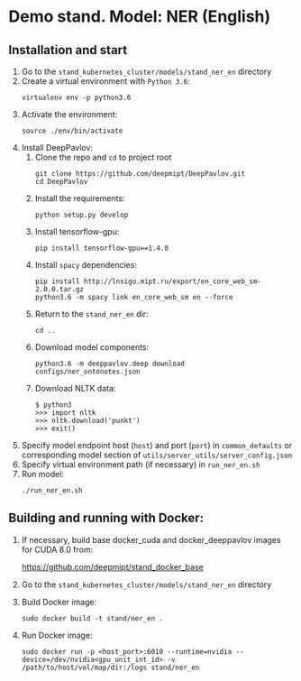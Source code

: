 # Demo stand. Model: NER (English)

## Installation and start
1. Go to the `stand_kubernetes_cluster/models/stand_ner_en` directory
2. Create a virtual environment with `Python 3.6`:
    ```
    virtualenv env -p python3.6
    ```
3. Activate the environment:
    ```
    source ./env/bin/activate
    ```
4. Install DeepPavlov:
    1. Clone the repo and `cd` to project root
        ```
        git clone https://github.com/deepmipt/DeepPavlov.git
        cd DeepPavlov
        ```
    2. Install the requirements:
        ```
        python setup.py develop
        ```
    3. Install tensorflow-gpu:
        ```
        pip install tensorflow-gpu==1.4.0
        ```
    4. Install `spacy` dependencies:
        ```
        pip install http://lnsigo.mipt.ru/export/en_core_web_sm-2.0.0.tar.gz
        python3.6 -m spacy link en_core_web_sm en --force
        ```
    5. Return to the `stand_ner_en` dir:
        ```
        cd ..
        ```
    6. Download model components:
        ```
        python3.6 -m deeppavlov.deep download configs/ner_ontonotes.json
        ```
    7. Download NLTK data:
        ```
        $ python3
        >>> import nltk
        >>> nltk.download('punkt')
        >>> exit()
        ```
5. Specify model endpoint host (`host`) and port (`port`) in `common_defaults` or corresponding model section of `utils/server_utils/server_config.json`
6. Specify virtual environment path (if necessary) in `run_ner_en.sh`
7. Run model:
    ```
    ./run_ner_en.sh
    ```

## Building and running with Docker:
1. If necessary, build base docker_cuda and docker_deeppavlov images for CUDA 8.0 from:

   https://github.com/deepmipt/stand_docker_base
  
2. Go to the `stand_kubernetes_cluster/models/stand_ner_en` directory

3. Build Docker image:
   ```
   sudo docker build -t stand/ner_en .
   ```
4. Run Docker image:
   ```
   sudo docker run -p <host_port>:6010 --runtime=nvidia --device=/dev/nvidia<gpu_unit_int_id> -v /path/to/host/vol/map/dir:/logs stand/ner_en
   ```